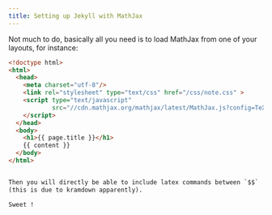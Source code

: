 ```yaml
---
title: Setting up Jekyll with MathJax
---
```


Not much to do, basically all you need is to load MathJax from one of
your layouts, for instance:


~~~ html
<!doctype html>
<html>
  <head>
    <meta charset="utf-8"/>
	<link rel="stylesheet" type="text/css" href="/css/note.css" >
	<script type="text/javascript"
			src="//cdn.mathjax.org/mathjax/latest/MathJax.js?config=TeX-AMS-MML_HTMLorMML" >
	</script>
  </head>
  <body>
	<h1>{{ page.title }}</h1>
	{{ content }}
  </body>
</html>


Then you will directly be able to include latex commands between `$$`
(this is due to kramdown apparently).

Sweet !
